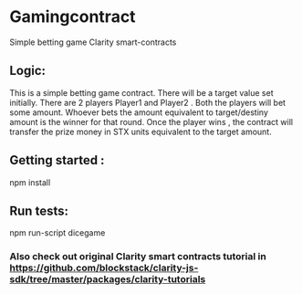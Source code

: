 # Gamingcontract
Simple betting game Clarity smart-contracts 

## Logic:

This is a simple betting game contract. There will be a target value set initially. There are 2 players Player1 and Player2 . Both the players will bet some amount. 
Whoever bets the amount equivalent to target/destiny amount is the winner for that round. 
Once the player wins , the contract will transfer the prize money in STX units equivalent to the target amount. 

## Getting started :

npm install 

## Run tests:

npm run-script dicegame

### Also check out original Clarity smart contracts tutorial in https://github.com/blockstack/clarity-js-sdk/tree/master/packages/clarity-tutorials




